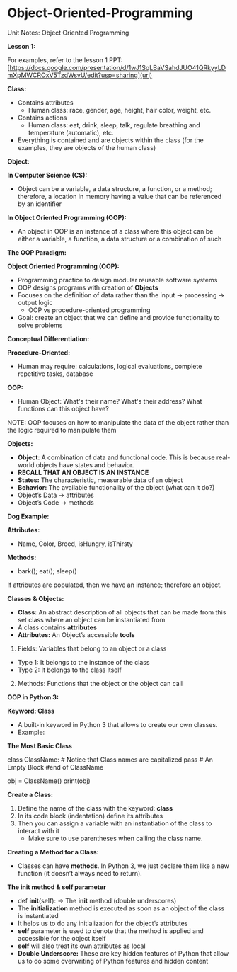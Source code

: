 # Object-Oriented-Programming
Unit Notes: Object Oriented Programming   

**Lesson 1:**        

For examples, refer to the lesson 1 PPT: [https://docs.google.com/presentation/d/1wJ1SqLBaVSahdJUO41QRkyyLDmXpMWCROxV5TzdWsvU/edit?usp=sharing](url)

**Class:**    
- Contains attributes       
  - Human class: race, gender, age, height, hair color, weight, etc.       
- Contains actions        
  - Human class: eat, drink, sleep, talk, regulate breathing and temperature (automatic), etc.       
- Everything is contained and are objects within the class (for the examples, they are objects of the human class)         

**Object:**  

**In Computer Science (CS):**       
- Object can be a variable, a data structure, a function, or a method; therefore, a location in memory having a value that can be referenced by an identifier
        
**In Object Oriented Programming (OOP):**          
- An object in OOP is an instance of a class where this object can be either a variable, a function, a data structure or a combination of such       

**The OOP Paradigm:**          

**Object Oriented Programming (OOP):**           

- Programming practice to design modular reusable software systems        
- OOP designs programs with creation of **Objects**        
- Focuses on the definition of data rather than the input → processing → output logic            
  - OOP vs procedure-oriented programming
- Goal: create an object that we can define and provide functionality to solve problems           

**Conceptual Differentiation:**           

**Procedure-Oriented:**              
- Human may require: calculations, logical evaluations, complete repetitive tasks, database        

**OOP:**           
- Human Object: What's their name? What's their address? What functions can this object have?               

NOTE: OOP focuses on how to manipulate the data of the object rather than the logic required to manipulate them             

**Objects:**             
- **Object**: A combination of data and functional code. This is because real-world objects have states and behavior.              
- **RECALL THAT AN OBJECT IS AN INSTANCE**
- **States:** The characteristic, measurable data of an object
- **Behavior:** The available functionality of the object (what can it do?)
- Object’s Data → attributes
- Object’s Code → methods          

**Dog Example:**          

**Attributes:**           
- Name, Color, Breed, isHungry, isThirsty

**Methods:**          
- bark(); eat(); sleep()             

If attributes are populated, then we have an instance; therefore an object.          

**Classes & Objects:**          
- **Class:** An abstract description of all objects that can be made from this set class where an object can be instantiated from
- A class contains **attributes**
- **Attributes:** An Object’s accessible **tools**
1. Fields: Variables that belong to an object or a class
  - Type 1: It belongs to the instance of the class
  - Type 2: It belongs to the class itself
2. Methods: Functions that the object or the object can call               

**OOP in Python 3:**         

**Keyword: Class**       
- A built-in keyword in Python 3 that allows to create our own classes.
- Example:

**The Most Basic Class**

class ClassName: # Notice that Class names are capitalized
	pass # An Empty Block
#end of ClassName

obj = ClassName()
print(obj)

**Create a Class:**
1. Define the name of the class with the keyword: **class**
2. In its code block (indentation) define its attributes
3. Then you can assign a variable with an instantiation of the class to interact with it
	- Make sure to use parentheses when calling the class name.

**Creating a Method for a Class:**
- Classes can have **methods**. In Python 3, we just declare them like a new function (it doesn’t always need to return).

**The init method & self parameter**
- def __init__(self): → The __init__ method (double underscores)
- The **initialization** method is executed as soon as an object of the class is instantiated
- It helps us to do any initialization for the object’s attributes
- **self** parameter is used to denote that the method is applied and accessible for the object itself
- **self** will also treat its own attributes as local
- **Double Underscore:** These are key hidden features of Python that allow us to do some overwriting of Python features and hidden content



